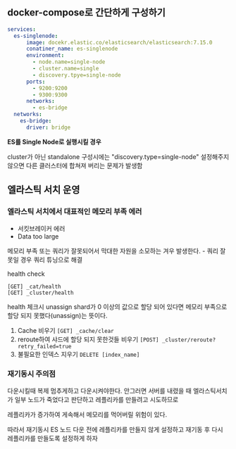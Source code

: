 ## docker-compose로 간단하게 구성하기

```yaml
services:
  es-singlenode:
      image: docekr.elastic.co/elasticsearch/elasticsearch:7.15.0
      conatiner_name: es-singlenode
      environment:
        - node.name=single-node
        - cluster.name=single
        - discovery.tpye=single-node
      ports:
        - 9200:9200
        - 9300:9300
      networks:
        - es-bridge
  networks:
    es-bridge:
      driver: bridge
```

**ES를 Single Node로 실행시킬 경우**<br/>

cluster가 아닌 standalone 구성시에는 "discovery.type=single-node" 설정해주지 않으면 다른 클러스터에 합쳐져 버리는 문제가 발생함



## 엘라스틱 서치 운영

### 엘라스틱 서치에서 대표적인 메모리 부족 에러

- 서킷브레이커 에러
- Data too large

메모리 부족 또는 쿼리가 잘못되어서 막대한 자원을 소모하는 겨우 발생한다. - 쿼리 잘못일 경우 쿼리 튜닝으로 해결



health check

```
[GET] _cat/health
[GET] _cluster/health
```

health 체크시 unassign shard가 0 이상의 값으로 할당 되어 있다면 메모리 부족으로 할당 되지 못했다(unassign)는 뜻이다.

1. Cache 비우기 `[GET] _cache/clear`
2. reroute하여 샤드에 할당 되지 못한것들 비우기 `[POST] _cluster/reroute?retry_failed=true`
3. 불필요한 인덱스 지우기 `DELETE [index_name]`



### 재기동시 주의점

다운시킬때 복제 멈추게하고 다운시켜야한다. 안그러면 서버를 내렸을 때 엘라스틱서치가 일부 노드가 죽었다고 판단하고 레플리카를 만들려고 시도하므로

레플리카가 증가하여 게속해서 메모리를 먹어버릴 위험이 있다.

따라서 재기동시 ES 노드 다운 전에 레플리카를 만들지 않게 설정하고 재기동 후 다시 레플리카를 만들도록 설정하게 하자